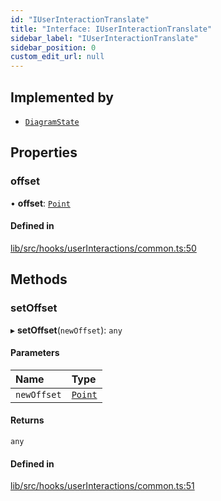 ```yaml
---
id: "IUserInteractionTranslate"
title: "Interface: IUserInteractionTranslate"
sidebar_label: "IUserInteractionTranslate"
sidebar_position: 0
custom_edit_url: null
---
```


## Implemented by

- [`DiagramState`](../classes/DiagramState)

## Properties

### offset

• **offset**: [`Point`](../#point)

#### Defined in

[lib/src/hooks/userInteractions/common.ts:50](https://github.com/tokarchyn/react-easy-diagram/blob/96a8c28/lib/src/hooks/userInteractions/common.ts#L50)

## Methods

### setOffset

▸ **setOffset**(`newOffset`): `any`

#### Parameters

| Name | Type |
| :------ | :------ |
| `newOffset` | [`Point`](../#point) |

#### Returns

`any`

#### Defined in

[lib/src/hooks/userInteractions/common.ts:51](https://github.com/tokarchyn/react-easy-diagram/blob/96a8c28/lib/src/hooks/userInteractions/common.ts#L51)
